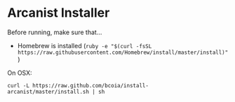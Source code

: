Arcanist Installer
==================

Before running, make sure that...

* Homebrew is installed (`ruby -e "$(curl -fsSL https://raw.githubusercontent.com/Homebrew/install/master/install)"`)

On OSX:

    curl -L https://raw.github.com/bcoia/install-arcanist/master/install.sh | sh
